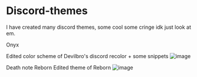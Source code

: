 # Discord-themes



I have created many discord themes, some cool  some cringe idk just look at em.


Onyx


Edited color scheme of Devilbro's discord recolor + some snippets
![image](https://user-images.githubusercontent.com/96373496/193575540-41dd5893-fcdf-4e41-a99d-fd686f25948d.png)



Death note Reborn
Edited theme of Reborn
![image](https://user-images.githubusercontent.com/96373496/193575639-963d1535-a5ae-45e4-9d59-b21c2748dc30.png)

